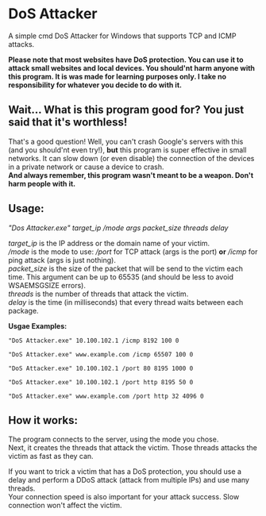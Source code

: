# DoS Attacker
A simple cmd DoS Attacker for Windows that supports TCP and ICMP attacks.

**Please note that most websites have DoS protection. You can use it to attack small websites and local devices. You should'nt harm anyone with this program. It is was made for learning purposes only. I take no responsibility for whatever you decide to do with it.**

## Wait... What is this program good for? You just said that it's worthless!
That's a good question!
Well, you can't crash Google's servers with this (and you should'nt even try!), **but** this program is super effective in small networks. It can slow down (or even disable) the connection of the devices in a private network or cause a device to crash.  
**And always remember, this program wasn't meant to be a weapon. Don't harm people with it.**

## Usage:
*"Dos Attacker.exe" target_ip /mode args packet_size threads delay*

*target_ip* is the IP address or the domain name of your victim.  
*/mode* is the mode to use: */port* for TCP attack (args is the port) **or** */icmp* for ping attack (args is just nothing).  
*packet_size* is the size of the packet that will be send to the victim each time. This argument can be up to 65535 (and should be less to avoid WSAEMSGSIZE errors).  
*threads* is the number of threads that attack the victim.  
*delay* is the time (in milliseconds) that every thread waits between each package.

**Usgae Examples:**  
~~~
"DoS Attacker.exe" 10.100.102.1 /icmp 8192 100 0

"DoS Attacker.exe" www.example.com /icmp 65507 100 0

"DoS Attacker.exe" 10.100.102.1 /port 80 8195 1000 0

"DoS Attacker.exe" 10.100.102.1 /port http 8195 50 0

"DoS Attacker.exe" www.example.com /port http 32 4096 0
~~~
## How it works:
The program connects to the server, using the mode you chose.  
Next, it creates the threads that attack the victim. Those threads attacks the victim as fast as they can.  

If you want to trick a victim that has a DoS protection, you should use a delay and perform a DDoS attack (attack from multiple IPs) and use many threads.  
Your connection speed is also important for your attack success. Slow connection won't affect the victim.
